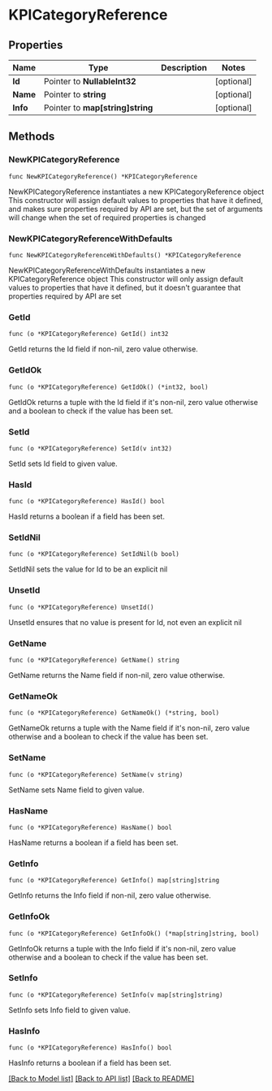 # KPICategoryReference

## Properties

Name | Type | Description | Notes
------------ | ------------- | ------------- | -------------
**Id** | Pointer to **NullableInt32** |  | [optional] 
**Name** | Pointer to **string** |  | [optional] 
**Info** | Pointer to **map[string]string** |  | [optional] 

## Methods

### NewKPICategoryReference

`func NewKPICategoryReference() *KPICategoryReference`

NewKPICategoryReference instantiates a new KPICategoryReference object
This constructor will assign default values to properties that have it defined,
and makes sure properties required by API are set, but the set of arguments
will change when the set of required properties is changed

### NewKPICategoryReferenceWithDefaults

`func NewKPICategoryReferenceWithDefaults() *KPICategoryReference`

NewKPICategoryReferenceWithDefaults instantiates a new KPICategoryReference object
This constructor will only assign default values to properties that have it defined,
but it doesn't guarantee that properties required by API are set

### GetId

`func (o *KPICategoryReference) GetId() int32`

GetId returns the Id field if non-nil, zero value otherwise.

### GetIdOk

`func (o *KPICategoryReference) GetIdOk() (*int32, bool)`

GetIdOk returns a tuple with the Id field if it's non-nil, zero value otherwise
and a boolean to check if the value has been set.

### SetId

`func (o *KPICategoryReference) SetId(v int32)`

SetId sets Id field to given value.

### HasId

`func (o *KPICategoryReference) HasId() bool`

HasId returns a boolean if a field has been set.

### SetIdNil

`func (o *KPICategoryReference) SetIdNil(b bool)`

 SetIdNil sets the value for Id to be an explicit nil

### UnsetId
`func (o *KPICategoryReference) UnsetId()`

UnsetId ensures that no value is present for Id, not even an explicit nil
### GetName

`func (o *KPICategoryReference) GetName() string`

GetName returns the Name field if non-nil, zero value otherwise.

### GetNameOk

`func (o *KPICategoryReference) GetNameOk() (*string, bool)`

GetNameOk returns a tuple with the Name field if it's non-nil, zero value otherwise
and a boolean to check if the value has been set.

### SetName

`func (o *KPICategoryReference) SetName(v string)`

SetName sets Name field to given value.

### HasName

`func (o *KPICategoryReference) HasName() bool`

HasName returns a boolean if a field has been set.

### GetInfo

`func (o *KPICategoryReference) GetInfo() map[string]string`

GetInfo returns the Info field if non-nil, zero value otherwise.

### GetInfoOk

`func (o *KPICategoryReference) GetInfoOk() (*map[string]string, bool)`

GetInfoOk returns a tuple with the Info field if it's non-nil, zero value otherwise
and a boolean to check if the value has been set.

### SetInfo

`func (o *KPICategoryReference) SetInfo(v map[string]string)`

SetInfo sets Info field to given value.

### HasInfo

`func (o *KPICategoryReference) HasInfo() bool`

HasInfo returns a boolean if a field has been set.


[[Back to Model list]](../README.md#documentation-for-models) [[Back to API list]](../README.md#documentation-for-api-endpoints) [[Back to README]](../README.md)


